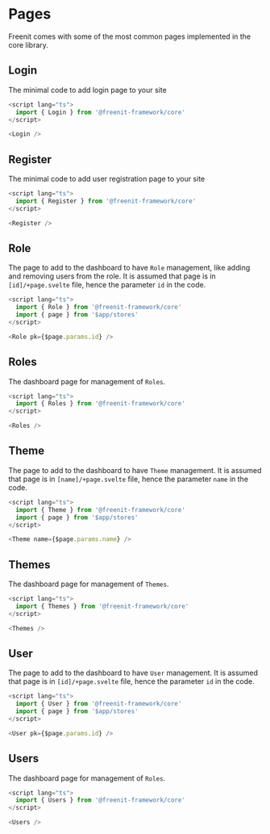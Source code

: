 # Pages

Freenit comes with some of the most common pages implemented in the core library.

## Login

The minimal code to add login page to your site

```ts
<script lang="ts">
  import { Login } from '@freenit-framework/core'
</script>

<Login />
```

## Register

The minimal code to add user registration page to your site

```ts
<script lang="ts">
  import { Register } from '@freenit-framework/core'
</script>

<Register />
```

## Role

The page to add to the dashboard to have `Role` management, like adding and
removing users from the role. It is assumed that page is in `[id]/+page.svelte`
file, hence the parameter `id` in the code.

```ts
<script lang="ts">
  import { Role } from '@freenit-framework/core'
  import { page } from '$app/stores'
</script>

<Role pk={$page.params.id} />
```

## Roles

The dashboard page for management of `Roles`.

```ts
<script lang="ts">
  import { Roles } from '@freenit-framework/core'
</script>

<Roles />
```

## Theme

The page to add to the dashboard to have `Theme` management. It is assumed
that page is in `[name]/+page.svelte` file, hence the parameter `name` in the code.

```ts
<script lang="ts">
  import { Theme } from '@freenit-framework/core'
  import { page } from '$app/stores'
</script>

<Theme name={$page.params.name} />
```

## Themes

The dashboard page for management of `Themes`.

```ts
<script lang="ts">
  import { Themes } from '@freenit-framework/core'
</script>

<Themes />
```

## User

The page to add to the dashboard to have `User` management. It is assumed that
page is in `[id]/+page.svelte` file, hence the parameter `id` in the code.

```ts
<script lang="ts">
  import { User } from '@freenit-framework/core'
  import { page } from '$app/stores'
</script>

<User pk={$page.params.id} />
```

## Users

The dashboard page for management of `Roles`.

```ts
<script lang="ts">
  import { Users } from '@freenit-framework/core'
</script>

<Users />
```

